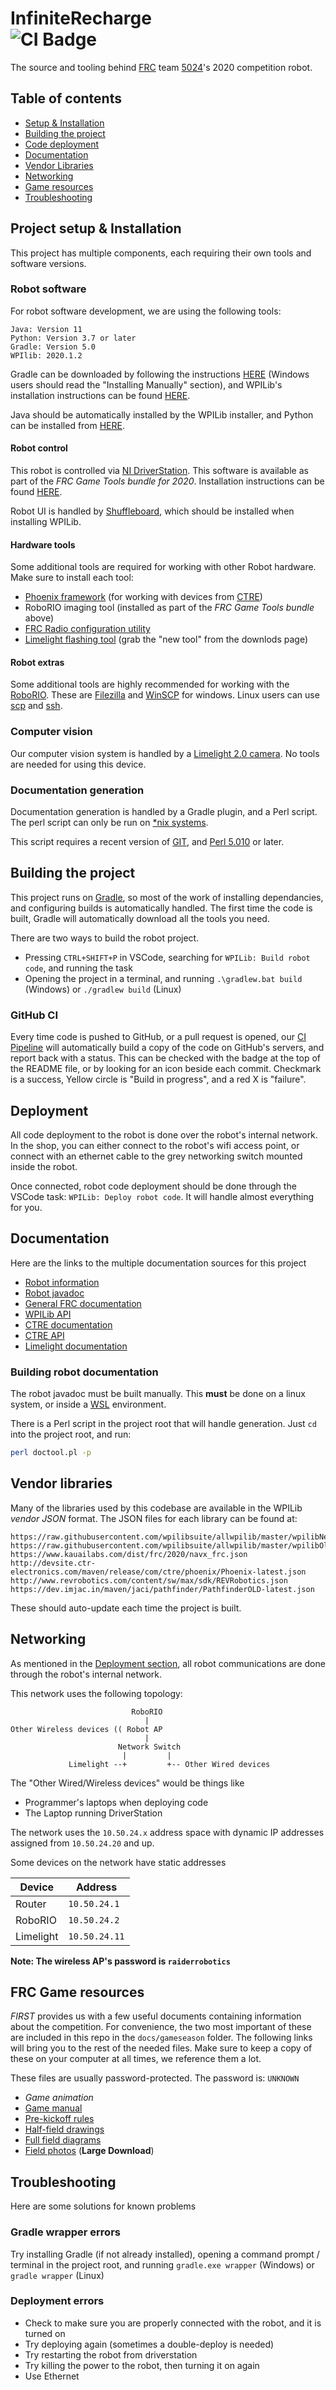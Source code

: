# InfiniteRecharge <br> ![CI Badge](https://github.com/frc5024/infiniterecharge/workflows/FRC%20Build%20%26%20Test/badge.svg)

The source and tooling behind [FRC](https://www.firstinspires.org/robotics/frc) team [5024](https://www.thebluealliance.com/team/5024)'s 2020 competition robot. 

## Table of contents

 - [Setup & Installation](#project-setup--installation)
 - [Building the project](#building-the-project)
 - [Code deployment](#deployment)
 - [Documentation](#documentation)
 - [Vendor Libraries](#vendor-libraries)
 - [Networking](#networking)
 - [Game resources](#frc-game-resources)
 - [Troubleshooting](#troubleshooting)


## Project setup & Installation

This project has multiple components, each requiring their own tools and software versions.

### Robot software

For robot software development, we are using the following tools:
```
Java: Version 11
Python: Version 3.7 or later
Gradle: Version 5.0
WPIlib: 2020.1.2
```

Gradle can be downloaded by following the instructions [HERE](https://gradle.org/install/) (Windows users should read the "Installing Manually" section), and WPILib's installation instructions can be found [HERE](https://docs.wpilib.org/en/latest/docs/getting-started/getting-started-frc-control-system/wpilib-setup.html).

Java should be automatically installed by the WPILib installer, and Python can be installed from [HERE](https://www.python.org/downloads/).

#### Robot control

This robot is controlled via [NI DriverStation](https://docs.wpilib.org/en/latest/docs/software/driverstation/driver-station.html). This software is available as part of the *FRC Game Tools bundle for 2020*. Installation instructions can be found [HERE](https://docs.wpilib.org/en/latest/docs/getting-started/getting-started-frc-control-system/frc-game-tools.html#installing-the-frc-game-tools).

Robot UI is handled by [Shuffleboard](https://docs.wpilib.org/en/latest/docs/software/wpilib-tools/shuffleboard/getting-started/shuffleboard-tour.html), which should be installed when installing WPILib.

#### Hardware tools

Some additional tools are required for working with other Robot hardware. Make sure to install each tool:

 - [Phoenix framework](https://phoenix-documentation.readthedocs.io/en/latest/ch05_PrepWorkstation.html#what-to-download-and-why) (for working with devices from [CTRE](http://www.ctr-electronics.com/))
 - RoboRIO imaging tool (installed as part of the *FRC Game Tools bundle* above)
 - [FRC Radio configuration utility](https://firstfrc.blob.core.windows.net/frc2020/Radio/FRC_Radio_Configuration_20_0_0.zip) 
 - [Limelight flashing tool](adshttps://limelightvision.io/pages/downloads) (grab the "new tool" from the downlods page)

#### Robot extras

Some additional tools are highly recommended for working with the [RoboRIO](https://www.ni.com/en-ca/support/model.roborio.html). These are [Filezilla](https://filezilla-project.org/) and [WinSCP](https://winscp.net/eng/download.php) for windows. Linux users can use [scp](https://en.wikipedia.org/wiki/Secure_copy) and [ssh](https://en.wikipedia.org/wiki/Secure_Shell).

### Computer vision

Our computer vision system is handled by a [Limelight 2.0 camera](https://limelightvision.io/). No tools are needed for using this device.

### Documentation generation

Documentation generation is handled by a Gradle plugin, and a Perl script. The perl script can only be run on [*nix systems](https://en.wikipedia.org/wiki/Unix-like).

This script requires a recent version of [GIT](https://git-scm.com/), and [Perl 5.010](https://www.perl.org/) or later.


## Building the project

This project runs on [Gradle](https://gradle.org/), so most of the work of installing dependancies, and configuring builds is automatically handled. The first time the code is built, Gradle will automatically download all the tools you need. 

There are two ways to build the robot project. 
  - Pressing `CTRL+SHIFT+P` in VSCode, searching for `WPILib: Build robot code`, and running the task
  - Opening the project in a terminal, and running `.\gradlew.bat build` (Windows) or `./gradlew build` (Linux)

### GitHub CI

Every time code is pushed to GitHub, or a pull request is opened, our [CI Pipeline](https://github.com/marketplace/actions/frc-build-test) will automatically build a copy of the code on GitHub's servers, and report back with a status. This can be checked with the badge at the top of the README file, or by looking for an icon beside each commit. Checkmark is a success, Yellow circle is "Build in progress", and a red X is "failure". 


## Deployment

All code deployment to the robot is done over the robot's internal network. In the shop, you can either connect to the robot's wifi access point, or connect with an ethernet cable to the grey networking switch mounted inside the robot.

Once connected, robot code deployment should be done through the VSCode task: `WPILib: Deploy robot code`. It will handle almost everything for you.


## Documentation

Here are the links to the multiple documentation sources for this project

 - [Robot information](https://cs.5024.ca/webdocs/docs/robots/recharge)
 - [Robot javadoc](https://cs.5024.ca/InfiniteRecharge/)
 - [General FRC documentation](https://docs.wpilib.org/en/latest/)
 - [WPILib API](https://first.wpi.edu/FRC/roborio/release/docs/java/index.html)
 - [CTRE documentation](https://phoenix-documentation.readthedocs.io/en/latest/index.html)
 - [CTRE API](http://www.ctr-electronics.com/downloads/api/java/html/index.html)
 - [Limelight documentation](http://docs.limelightvision.io/en/latest/)

### Building robot documentation

The robot javadoc must be built manually. This **must** be done on a linux system, or inside a [WSL](https://en.wikipedia.org/wiki/Windows_Subsystem_for_Linux) environment.

There is a Perl script in the project root that will handle generation. Just `cd` into the project root, and run:

```sh
perl doctool.pl -p
```

## Vendor libraries


Many of the libraries used by this codebase are available in the WPILib *vendor JSON* format. The JSON files for each library can be found at:

```
https://raw.githubusercontent.com/wpilibsuite/allwpilib/master/wpilibNewCommands/WPILibNewCommands.json
https://raw.githubusercontent.com/wpilibsuite/allwpilib/master/wpilibOldCommands/WPILibOldCommands.json
https://www.kauailabs.com/dist/frc/2020/navx_frc.json
http://devsite.ctr-electronics.com/maven/release/com/ctre/phoenix/Phoenix-latest.json
http://www.revrobotics.com/content/sw/max/sdk/REVRobotics.json
https://dev.imjac.in/maven/jaci/pathfinder/PathfinderOLD-latest.json
```

These should auto-update each time the project is built.


## Networking
As mentioned in the [Deployment section](#deployment), all robot communications are done through the robot's internal network. 

This network uses the following topology:
```
                           RoboRIO
                              |
Other Wireless devices (( Robot AP
                              |
                        Network Switch
                         |         |
             Limelight --+         +-- Other Wired devices
```

The "Other Wired/Wireless devices" would be things like

 - Programmer's laptops when deploying code
 - The Laptop running DriverStation

The network uses the `10.50.24.x` address space with dynamic IP addresses assigned from `10.50.24.20` and up.

Some devices on the network have static addresses

| Device    | Address       |
| --------- | ------------- |
| Router    | `10.50.24.1`  |
| RoboRIO   | `10.50.24.2`  |
| Limelight | `10.50.24.11` |

**Note: The wireless AP's password is `raiderrobotics`**

## FRC Game resources

*FIRST* provides us with a few useful documents containing information about the competition. For convenience, the two most important of these are included in this repo in the `docs/gameseason` folder. The following links will bring you to the rest of the needed files. Make sure to keep a copy of these on your computer at all times, we reference them a lot.

These files are usually password-protected. The password is: `UNKNOWN`

 - _Game animation_
 - [Game manual](https://firstfrc.blob.core.windows.net/frc2020/Manual/2020FRCGameSeasonManual.pdf)
 - [Pre-kickoff rules](https://firstfrc.blob.core.windows.net/frc2019/PreKickoffRuleChanges.pdf)
 - [Half-field drawings](https://firstfrc.blob.core.windows.net/frc2020/PlayingField/2020TeamDrawing-HalfField.pdf)
 - [Full field diagrams](https://firstfrc.blob.core.windows.net/frc2020/PlayingField/2020FieldDrawing-SeasonSpecific.pdf)
 - [Field photos](https://firstfrc.blob.core.windows.net/frc2020/PlayingField/NASAFieldImages.zip) (**Large Download**)

## Troubleshooting

Here are some solutions for known problems

### Gradle wrapper errors

Try installing Gradle (if not already installed), opening a command prompt / terminal in the project root, and running `gradle.exe wrapper` (Windows) or `gradle wrapper` (Linux)

### Deployment errors

 - Check to make sure you are properly connected with the robot, and it is turned on
 - Try deploying again (sometimes a double-deploy is needed)
 - Try restarting the robot from driverstation
 - Try killing the power to the robot, then turning it on again
 - Use Ethernet
